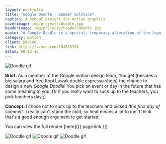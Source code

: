 ```yaml
---
layout: portfolio
title: "Google Doodle - Summer Solstice"
caption: A school project for motion graphics
coverimage: img/projects/doodle.jpg
headerimage: img/projects/header/doodle.jpg
quote: "A Google Doodle is a special, temporary alteration of the logo on Google's homepage that is intended to celebrate holidays, events, achievements and people."
category: motion
client: Devine
link: https://vimeo.com/194825195
datum: 08-12-16
---
```


![Doodle gif](http://res.cloudinary.com/lottebijlsma/image/upload/c_crop,h_320,w_800/v1481209862/Google-Doodle_wmgs8o.gif)

**Brief:** As a member of the Google motion design team, You get (besides a big salary and free Kopi Luwak double espresso shots) the chance to design a new *Google Doodle*! You pick an event or day in the future that has some meaning to you. Or if you really want to suck up to the teachers, you pick teachers day ;)


**Concept:** I chose not to suck up to the teachers and picked *'the first day of summer'*. I really can't stand the cold, so heat means a lot to me. I think that's a good enough argument to get started.

You can view the full render [here]({{ page.link }})


![Doodle gif](http://res.cloudinary.com/lottebijlsma/image/upload/c_scale,q_60,w_700/v1481211896/Portfolio/Google%20Doodle/GO.gif)
![Doodle gif](http://res.cloudinary.com/lottebijlsma/image/upload/c_scale,q_60,w_700/v1481211893/Portfolio/Google%20Doodle/OG.gif)
![Doodle gif](http://res.cloudinary.com/lottebijlsma/image/upload/c_scale,q_50,w_700/v1481211958/Portfolio/Google%20Doodle/LE.gif)
